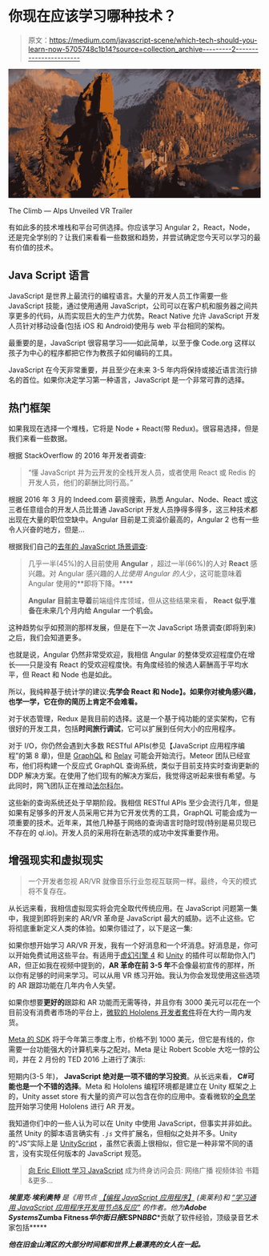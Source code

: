 # 你现在应该学习哪种技术？

> 原文：<https://medium.com/javascript-scene/which-tech-should-you-learn-now-5705748c1b14?source=collection_archive---------2----------------------->

![](img/49cd8b06fb716a15c0c11b1f274c0bb2.png)

The Climb — Alps Unveiled VR Trailer

有如此多的技术堆栈和平台可供选择。你应该学习 Angular 2，React，Node，还是完全学别的？让我们来看看一些数据和趋势，并尝试确定您今天可以学习的最有价值的技术。

## Java Script 语言

JavaScript 是世界上最流行的编程语言。大量的开发人员工作需要一些 JavaScript 技能，通过使用通用 JavaScript，公司可以在客户机和服务器之间共享更多的代码，从而实现巨大的生产力优势。React Native 允许 JavaScript 开发人员针对移动设备(包括 iOS 和 Android)使用与 web 平台相同的架构。

最重要的是，JavaScript 很容易学习——如此简单，以至于像 Code.org 这样以孩子为中心的程序都把它作为教孩子如何编码的工具。

JavaScript 在今天非常重要，并且至少在未来 3-5 年内将保持或接近语言流行排名的首位。如果你决定学习第一种语言，JavaScript 是一个非常可靠的选择。

## 热门框架

如果我现在选择一个堆栈，它将是 Node + React(带 Redux)。很容易选择，但是我们来看一些数据。

根据 StackOverflow 的 2016 年开发者调查:

> “懂 JavaScript 并为云开发的全栈开发人员，或者使用 React 或 Redis 的开发人员，他们的薪酬比同行高。”

根据 2016 年 3 月的 Indeed.com 薪资搜索，熟悉 Angular、Node、React 或这三者任意组合的开发人员比普通 JavaScript 开发人员挣得多得多，这三种技术都出现在大量的职位空缺中。Angular 目前是工资溢价最高的，Angular 2 也有一些令人兴奋的地方，但是…

根据我们自己的[去年的 JavaScript 场景调查](/javascript-scene/javascript-scene-tech-survey-d2449a529ed):

> 几乎一半(45%)的人目前使用 **Angular** ，超过一半(66%)的人对 **React** 感兴趣。对 Angular 感兴趣的人*比使用 Angular 的人*少，这可能意味着 Angular 使用的**即将下降。****
> 
> **Angular 目前主导着**前端组件库领域，但从这些结果来看， **React 似乎准备在未来几个月内给 Angular 一个机会。**

这种趋势似乎如预测的那样发展，但是在下一次 JavaScript 场景调查(即将到来)之后，我们会知道更多。

也就是说，Angular 仍然非常受欢迎，我相信 Angular 的整体受欢迎程度仍在增长——只是没有 React 的受欢迎程度快。有角度经验的候选人薪酬高于平均水平，但 React 和 Node 也是如此。

所以，我纯粹基于统计学的建议:**先学会 React 和 Node】。如果你对棱角感兴趣，也学一学，它在你的简历上肯定不会难看。**

对于状态管理，Redux 是我目前的选择。这是一个基于纯功能的坚实架构，它有很好的开发工具，包括**时间旅行调试**，它可以扩展到任何大小的应用程序。

对于 I/O，你仍然会遇到大多数 RESTful APIs(参见【JavaScript 应用程序编程”的第 8 章)，但是 [GraphQL](https://facebook.github.io/react/blog/2015/05/01/graphql-introduction.html) 和 [Relay](https://facebook.github.io/relay/) 可能会开始流行。Meteor 团队已经宣布，他们将构建一个反应式 GraphQL 查询系统，类似于目前支持实时查询更新的 DDP 解决方案。在使用了他们现有的解决方案后，我觉得这听起来很有希望。与此同时，网飞团队正在推动[法尔科尔](http://netflix.github.io/falcor/)。

这些新的查询系统还处于早期阶段。我相信 RESTful APIs 至少会流行几年，但是如果有足够多的开发人员采用它并为它开发优秀的工具，GraphQL 可能会成为一项重要的技术。近年来，其他几种基于网络的查询语言时隐时现(特别是易贝现已不存在的 ql.io)。开发人员的采用将在新选项的成功中发挥重要作用。

## 增强现实和虚拟现实

> 一个开发者忽视 AR/VR 就像音乐行业忽视互联网一样。最终，今天的模式将不复存在。

从长远来看，我相信虚拟现实将会完全取代传统应用。在 JavaScript 问题第一集中，我提到即将到来的 AR/VR 革命是 JavaScript 最大的威胁。远不止这些。它将彻底重新定义人类的体验。如果你错过了，以下是这一集:

如果你想开始学习 AR/VR 开发，我有一个好消息和一个坏消息。好消息是，你可以开始免费试用这些平台。有适用于[虚幻引擎 4](https://www.unrealengine.com/) 和 [Unity](http://unity3d.com/unity) 的插件可以帮助你入门 AR，但正如我在视频中提到的，**AR 革命在前 3-5 年**不会像最初宣传的那样，所以你有足够的时间来学习。可以从用 VR 练习开始。我认为你会发现使用这些选项的 AR 跟踪功能在几年内令人失望。

如果你想要**更好的**跟踪和 AR 功能而无需等待，并且你有 3000 美元可以花在一个目前没有消费者市场的平台上，[微软的 Hololens 开发者套件](https://www.microsoft.com/microsoft-hololens/en-us/development-edition)将在大约一周内发货。

[Meta 的 SDK](https://www.metavision.com/buy) 将于今年第三季度上市，价格不到 1000 美元，但它是有线的，你需要一台功能强大的计算机来与之配对。Meta 是让 Robert Scoble 大吃一惊的公司，并在 2 月份的 TED 2016 上进行了演示:

短期内(3-5 年)， **JavaScript 绝对是一项不错的学习投资**。从长远来看， **C#可能也是一个不错的选择**。Meta 和 Hololens 编程环境都是建立在 Unity 框架之上的，Unity asset store 有大量的资产可以包含在你的应用中。查看微软的[全息学院](https://dev.windows.com/en-us/holographic/academy)开始学习使用 Hololens 进行 AR 开发。

我知道你们中的一些人认为可以在 Unity 中使用 JavaScript，但事实并非如此。虽然 Unity 的脚本语言确实有 *`.js`* 文件扩展名，但相似之处并不多。Unity 的“JS”实际上是 [UnityScript](http://wiki.unity3d.com/index.php?title=UnityScript_versus_JavaScript) ，虽然它表面上很相似，但它是一种非常不同的语言，没有实现任何版本的 JavaScript 规范。

> [向 Eric Elliott 学习 JavaScript](http://ericelliottjs.com/product/lifetime-access-pass/)
> 成为终身访问会员:
> 网络广播
> 视频体验
> 书籍&更多…

***埃里克·埃利奥特*** *是《用节点* [*【编程 JavaScript 应用程序】*](http://pjabook.com) *(奥莱利)和* [*“学习通用 JavaScript 应用程序开发用节点&反应”*](https://leanpub.com/learn-javascript-react-nodejs-es6/) *的作者。他为****Adobe Systems*******Zumba Fitness*******华尔街日报*******ESPN*******BBC****贡献了软件经验，顶级录音艺术家包括*****

***他在旧金山湾区的大部分时间都和世界上最漂亮的女人在一起。***